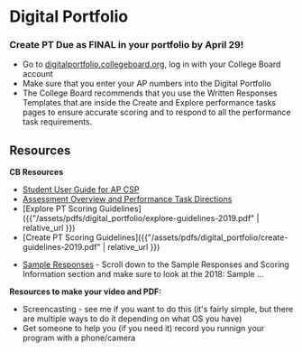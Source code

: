 # Digital Portfolio

### Create PT Due as FINAL in your portfolio by April 29!

- Go to [digitalportfolio.collegeboard.org](https://digitalportfolio.collegeboard.org), log in with your College Board account
- Make sure that you enter your AP numbers into the Digital Portfolio
- The College Board recommends that you use the Written Responses Templates that are inside the Create and Explore performance tasks pages to ensure accurate scoring and to respond to all the performance task requirements.

## Resources

**CB Resources**

- [Student User Guide for AP CSP](https://secure-media.collegeboard.org/digitalServices/pdf/ap/computer-science-principles-digital-portfolio-student-guide.pdf)
- [Assessment Overview and Performance Task Directions](https://apcentral.collegeboard.org/pdf/ap-csp-student-task-directions.pdf?course=ap-computer-science-principles)
- [Explore PT Scoring Guidelines]({{"/assets/pdfs/digital_portfolio/explore-guidelines-2019.pdf" | relative_url }})
- [Create PT Scoring Guidelines]({{"/assets/pdfs/digital_portfolio/create-guidelines-2019.pdf" | relative_url }})
<!-- - [Sample Responses and Scoring](https://secure-media.collegeboard.org/ap/pdf/ap18-csp-explore.pdf) - Scroll past rubric to see scores and commentary -->
- [Sample Responses](https://apcentral.collegeboard.org/courses/ap-computer-science-principles/exam?course=ap-computer-science-principles) - Scroll down to the Sample Responses and Scoring Information section and make sure to look at the 2018: Sample ...

<!-- **Research and Organization**

 - [Rough Notes & Sources Template](https://docs.google.com/document/d/19n4gLaVmOgiqpCCezNZFtuR6LEhB9SNOg9pJWdXiE3k/edit?usp=sharing) -->

**Resources to make your video and PDF:**

<!-- - [Adobe Spark](https://spark.adobe.com/) to create a short video presentation
- PowerPoint
- [Audacity](https://www.audacityteam.org/) for making audio presentation
- Google Docs, Slides, Drawings to create PDF or infographic -->
- Screencasting - see me if you want to do this (it's fairly simple, but there are multiple ways to do it depending on what OS you have)
- Get someone to help you (if you need it) record you runnign your program with a phone/camera
